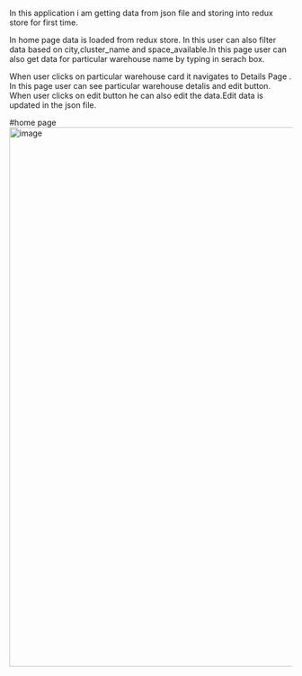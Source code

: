  In this application i am getting data from json file and storing into redux store for first time.

 In home page data is loaded from redux store. In this user can also filter data based on city,cluster_name and space_available.In this page user can also get data for particular warehouse name by typing in serach box.

 When user clicks on particular warehouse card it navigates to Details Page . In this page user can see particular warehouse detalis and edit button. When user clicks on edit button he can also edit the data.Edit data is updated in the json file.

#home page <img width="960" alt="image" src="https://github.com/goguedukondal/stockarea-asg/assets/97788201/3a62da23-ce95-498c-8fc4-37c1fa10cf15">
